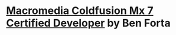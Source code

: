 # [Macromedia Coldfusion Mx 7 Certified Developer](https://www.amazon.com/Macromedia-ColdFusion-Certified-Developer-Study/dp/0321330110/ref=sr_1_1?crid=UHWP25BDXLHJ&dib=eyJ2IjoiMSJ9.eNTuMAlxsOoojWZu3ZUR8A.9hvDZBH92w8deP1ePb60EIq2cwFvRKbaDY8prwKrIP0&dib_tag=se&keywords=Macromedia+Coldfusion+Mx+7+Certified+Developer+%28Paperback%29&qid=1745434935&s=books&sprefix=macromedia+coldfusion+mx+7+certified+developer+paperback+%2Cstripbooks%2C164&sr=1-1) by Ben Forta
